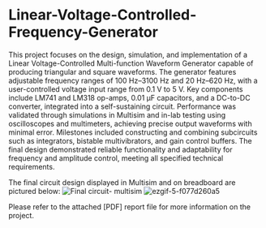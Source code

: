 # Linear-Voltage-Controlled-Frequency-Generator

This project focuses on the design, simulation, and implementation of a Linear Voltage-Controlled Multi-function Waveform Generator capable of producing triangular and square waveforms. The generator features adjustable frequency ranges of 100 Hz–3100 Hz and 20 Hz–620 Hz, with a user-controlled voltage input range from 0.1 V to 5 V. Key components include LM741 and LM318 op-amps, 0.01 µF capacitors, and a DC-to-DC converter, integrated into a self-sustaining circuit. Performance was validated through simulations in Multisim and in-lab testing using oscilloscopes and multimeters, achieving precise output waveforms with minimal error. Milestones included constructing and combining subcircuits such as integrators, bistable multivibrators, and gain control buffers. The final design demonstrated reliable functionality and adaptability for frequency and amplitude control, meeting all specified technical
requirements.

The final circuit design displayed in Multisim and on breadboard are pictured below:
![Final circuit- multisim](https://github.com/user-attachments/assets/1d5d4992-5fe6-465b-ad9f-c97536414851)
![ezgif-5-f077d260a5](https://github.com/user-attachments/assets/04dc2695-efed-490b-8adb-47e992239b87)




Please refer to the attached [PDF] report file for more information on the project.


